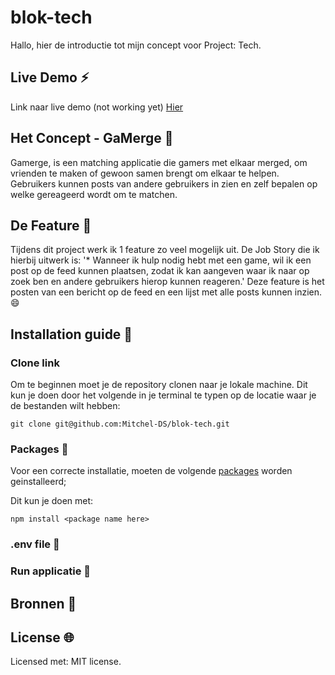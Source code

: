# blok-tech
Hallo, hier de introductie tot mijn concept voor Project: Tech.

## Live Demo :zap:
Link naar live demo (not working yet) [Hier](https://github.com/Mitchel-DS/blok-tech)

## Het Concept - GaMerge :new_moon_with_face:
Gamerge, is een matching applicatie die gamers met elkaar merged, om vrienden te maken of gewoon samen brengt om elkaar te helpen. Gebruikers kunnen posts van andere gebruikers in zien en zelf bepalen op welke gereageerd wordt om te matchen.

## De Feature :calling:
Tijdens dit project werk ik 1 feature zo veel mogelijk uit. De Job Story die ik hierbij uitwerk is: '* Wanneer ik hulp nodig hebt met een game, wil ik een post op de feed kunnen plaatsen, zodat ik kan aangeven waar ik naar op zoek ben en andere gebruikers hierop kunnen reageren.' Deze feature is het posten van een bericht op de feed en een lijst met alle posts kunnen inzien. :smile:

## Installation guide :electric_plug:
### Clone link
Om te beginnen moet je de repository clonen naar je lokale machine. Dit kun je doen door het volgende in je terminal te typen op de locatie waar je de bestanden wilt hebben: 

```
git clone git@github.com:Mitchel-DS/blok-tech.git
```

### Packages :file_folder:
Voor een correcte installatie, moeten de volgende [packages](/package.json) worden geinstalleerd;

Dit kun je doen met:

```
npm install <package name here>
```

### .env file :closed_lock_with_key:

### Run applicatie :man_dancing:

## Bronnen :bookmark_tabs:

## License :globe_with_meridians:
Licensed met: MIT license</a>. 

